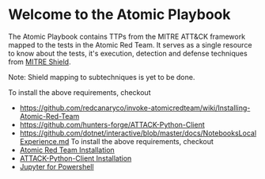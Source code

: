 Welcome to the Atomic Playbook
============================

The Atomic Playbook contains TTPs from the MITRE ATT&CK framework mapped to the tests in the Atomic Red Team. It serves as a single resource to know about the tests, it's execution, detection and defense techniques from [MITRE Shield](shield.mitre.org). 

Note: Shield mapping to subtechniques is yet to be done.

To install the above requirements, checkout
- https://github.com/redcanaryco/invoke-atomicredteam/wiki/Installing-Atomic-Red-Team
- https://github.com/hunters-forge/ATTACK-Python-Client
- https://github.com/dotnet/interactive/blob/master/docs/NotebooksLocalExperience.md
To install the above requirements, checkout
- [Atomic Red Team Installation](https://github.com/redcanaryco/invoke-atomicredteam/wiki/Installing-Atomic-Red-Team)
- [ATTACK-Python-Client Installation](https://github.com/hunters-forge/ATTACK-Python-Client)
- [Jupyter for Powershell](https://github.com/dotnet/interactive/blob/master/docs/NotebooksLocalExperience.md)